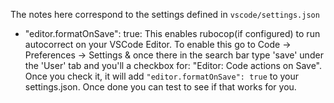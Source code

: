 The notes here correspond to the settings defined in `vscode/settings.json`

* "editor.formatOnSave": true: This enables rubocop(if configured) to run autocorrect on your VSCode Editor. To enable this go to Code -> Preferences -> Settings & once there in the search bar type 'save' under the 'User' tab and you'll a checkbox for: "Editor: Code actions on Save". Once you check it, it will add `"editor.formatOnSave": true` to your settings.json. Once done you can test to see if that works for you.
